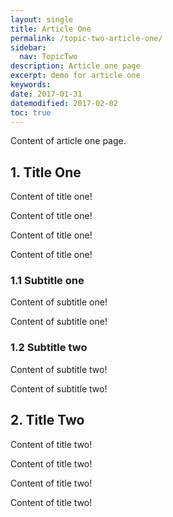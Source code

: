 ```yaml
---
layout: single
title: Article One
permalink: /topic-two-article-one/
sidebar:
  nav: TopicTwo
description: Article one page
excerpt: demo for article one
keywords: 
date: 2017-01-31
datemodified: 2017-02-02
toc: true
---
```


Content of article one page.

## 1. Title One

Content of title one!

Content of title one!

Content of title one!

Content of title one!

### 1.1 Subtitle one

Content of subtitle one!

Content of subtitle one!

### 1.2 Subtitle two

Content of subtitle two!

Content of subtitle two!

## 2. Title Two

Content of title two!

Content of title two!

Content of title two!

Content of title two!